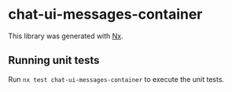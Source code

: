 # chat-ui-messages-container

This library was generated with [Nx](https://nx.dev).

## Running unit tests

Run `nx test chat-ui-messages-container` to execute the unit tests.
